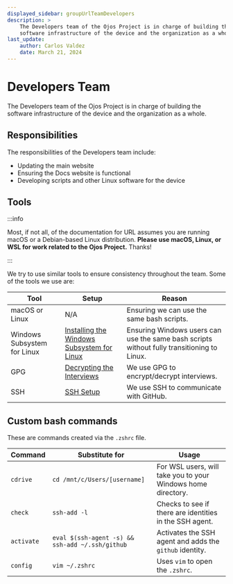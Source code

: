 ```yaml
---
displayed_sidebar: groupUrlTeamDevelopers
description: >
    The Developers team of the Ojos Project is in charge of building the
    software infrastructure of the device and the organization as a whole.
last_update:
    author: Carlos Valdez
    date: March 21, 2024
---
```


# Developers Team

The Developers team of the Ojos Project is in charge of building the software
infrastructure of the device and the organization as a whole.

## Responsibilities

The responsibilities of the Developers team include:

- Updating the main website
- Ensuring the Docs website is functional
- Developing scripts and other Linux software for the device

## Tools

:::info

Most, if not all, of the documentation for URL assumes you are running macOS or
a Debian-based Linux distribution. **Please use macOS, Linux, or WSL for work
related to the Ojos Project.** Thanks!

:::

We try to use similar tools to ensure consistency throughout the team. Some of
the tools we use are:

| Tool                        | Setup                                                                                | Reason                                                                                     |
| --------------------------- | ------------------------------------------------------------------------------------ | ------------------------------------------------------------------------------------------ |
| macOS or Linux              | N/A                                                                                  | Ensuring we can use the same bash scripts.                                                 |
| Windows Subsystem for Linux | [Installing the Windows Subsystem for Linux](/url/developers/guides/installing-wsl/) | Ensuring Windows users can use the same bash scripts without fully transitioning to Linux. |
| GPG                         | [Decrypting the Interviews](/url/developers/guides/decrypt-interviews/)              | We use GPG to encrypt/decrypt interviews.                                                  |
| SSH                         | [SSH Setup](/url/developers/guides/ssh-setup/)                                       | We use SSH to communicate with GitHub.                                                     |

## Custom bash commands

These are commands created via the `.zshrc` file.

| Command    | Substitute for                                  | Usage                                                        |
| ---------- | ----------------------------------------------- | ------------------------------------------------------------ |
| `cdrive`   | `cd /mnt/c/Users/[username]`                    | For WSL users, will take you to your Windows home directory. |
| `check`    | `ssh-add -l`                                    | Checks to see if there are identities in the SSH agent.      |
| `activate` | `eval $(ssh-agent -s) && ssh-add ~/.ssh/github` | Activates the SSH agent and adds the `github` identity.      |
| `config`   | `vim ~/.zshrc`                                  | Uses `vim` to open the `.zshrc`.                             |
